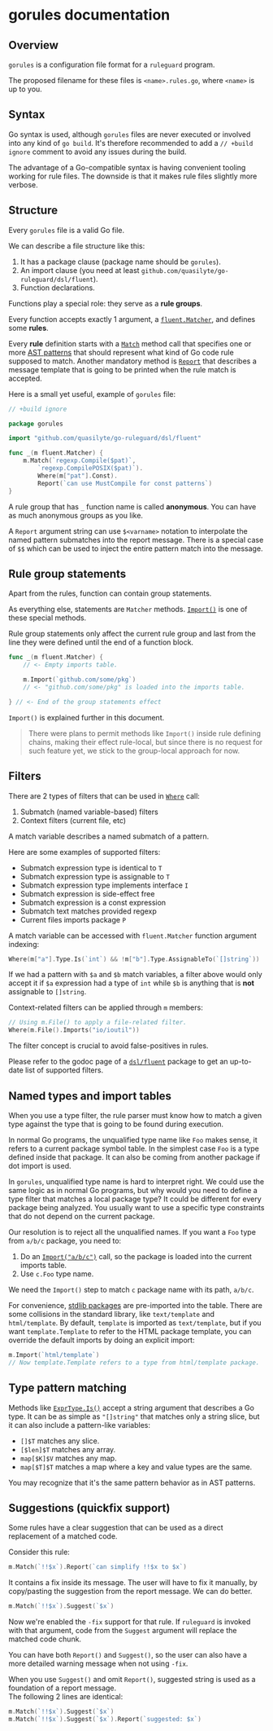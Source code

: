# gorules documentation

## Overview

`gorules` is a configuration file format for a `ruleguard` program.

The proposed filename for these files is `<name>.rules.go`, where `<name>` is up to you.

## Syntax

Go syntax is used, although `gorules` files are never executed or involved into any kind of `go build`.
It's therefore recommended to add a `// +build ignore` comment to avoid any issues during the build.

The advantage of a Go-compatible syntax is having convenient tooling working for rule files.
The downside is that it makes rule files slightly more verbose.

## Structure

Every `gorules` file is a valid Go file.

We can describe a file structure like this:

1. It has a package clause (package name should be `gorules`).
2. An import clause (you need at least `github.com/quasilyte/go-ruleguard/dsl/fluent`).
3. Function declarations.

Functions play a special role: they serve as a **rule groups**.

Every function accepts exactly 1 argument, a [`fluent.Matcher`](https://godoc.org/github.com/quasilyte/go-ruleguard/dsl/fluent#Matcher), and defines some **rules**.

Every **rule** definition starts with a [`Match`](https://godoc.org/github.com/quasilyte/go-ruleguard/dsl/fluent#Matcher.Match) method call that specifies one or more [AST patterns](https://github.com/mvdan/gogrep) that should represent what kind of Go code rule supposed to match. Another mandatory method is [`Report`](https://godoc.org/github.com/quasilyte/go-ruleguard/dsl/fluent#Matcher.Report) that describes a message template that is going to be printed when the rule match is accepted.

Here is a small yet useful, example of `gorules` file:

```go
// +build ignore

package gorules

import "github.com/quasilyte/go-ruleguard/dsl/fluent"

func _(m fluent.Matcher) {
	m.Match(`regexp.Compile($pat)`,
		`regexp.CompilePOSIX($pat)`).
		Where(m["pat"].Const).
		Report(`can use MustCompile for const patterns`)
}
```

A rule group that has `_` function name is called **anonymous**. You can have as much anonymous groups as you like.

A `Report` argument string can use `$<varname>` notation to interpolate the named pattern submatches into the report message.
There is a special case of `$$` which can be used to inject the entire pattern match into the message.

## Rule group statements

Apart from the rules, function can contain group statements.

As everything else, statements are `Matcher` methods. [`Import()`](https://godoc.org/github.com/quasilyte/go-ruleguard/dsl/fluent#Matcher.Import) is one of these special methods.

Rule group statements only affect the current rule group and last from the line they were defined until the end of a function block.

```go
func _(m fluent.Matcher) {
	// <- Empty imports table.

	m.Import(`github.com/some/pkg`)
	// <- "github.com/some/pkg" is loaded into the imports table.

} // <- End of the group statements effect
```

`Import()` is explained further in this document.

> There were plans to permit methods like `Import()` inside rule defining chains, making their effect rule-local,
> but since there is no request for such feature yet, we stick to the group-local approach for now.

## Filters

There are 2 types of filters that can be used in [`Where`](https://godoc.org/github.com/quasilyte/go-ruleguard/dsl/fluent#Matcher.Where) call:
1. Submatch (named variable-based) filters
2. Context filters (current file, etc)

A match variable describes a named submatch of a pattern.

Here are some examples of supported filters:

* Submatch expression type is identical to `T`
* Submatch expression type is assignable to `T`
* Submatch expression type implements interface `I`
* Submatch expression is side-effect free
* Submatch expression is a const expression
* Submatch text matches provided regexp
* Current files imports package `P`

A match variable can be accessed with `fluent.Matcher` function argument indexing:

```go
Where(m["a"].Type.Is(`int`) && !m["b"].Type.AssignableTo(`[]string`))
```

If we had a pattern with `$a` and `$b` match variables, a filter above would only accept it
if `$a` expression had a type of `int` while `$b` is anything that is **not** assignable to `[]string`.

Context-related filters can be applied through `m` members:
```go
// Using m.File() to apply a file-related filter.
Where(m.File().Imports("io/ioutil"))
```

The filter concept is crucial to avoid false-positives in rules.

Please refer to the godoc page of a [`dsl/fluent`](https://godoc.org/github.com/quasilyte/go-ruleguard/dsl/fluent) package to get an up-to-date list of supported filters.

## Named types and import tables

When you use a type filter, the rule parser must know how to match a given type against the type that is going to be found during execution.

In normal Go programs, the unqualified type name like `Foo` makes sense, it refers to a current package symbol table. In the simplest case `Foo` is a type defined inside that package. It can also be coming from another package if dot import is used.

In `gorules`, unqualified type name is hard to interpret right. We could use the same logic as in normal Go programs, but why would you need to define a type filter that matches a local package type? It could be different for every package being analyzed. You usually want to use a specific type constraints that do not depend on the current package.

Our resolution is to reject all the unqualified names. If you want a `Foo` type from `a/b/c` package, you need to:

1. Do an [`Import("a/b/c")`](https://godoc.org/github.com/quasilyte/go-ruleguard/dsl/fluent#Matcher.Import) call, so the package is loaded into the current imports table.
2. Use `c.Foo` type name.

We need the `Import()` step to match `c` package name with its path, `a/b/c`.

For convenience, [stdlib packages](https://gist.github.com/quasilyte/2bbe64a0ec92c217d8e5f534d9781fcf) are pre-imported into the table. There are some collisions in the standard library, like `text/template` and `html/template`. By default, `template` is imported as `text/template`, but if you want `template.Template` to refer to the HTML package template, you can override the default imports by doing an explicit import:

```go
m.Import(`html/template`)
// Now template.Template refers to a type from html/template package.
```

## Type pattern matching

Methods like [`ExprType.Is()`](https://godoc.org/github.com/quasilyte/go-ruleguard/dsl/fluent#ExprType.Is) accept a string argument that describes a Go type. It can be as simple as `"[]string"` that matches only a string slice, but it can also include a pattern-like variables:

* `[]$T` matches any slice.
* `[$len]$T` matches any array.
* `map[$K]$V` matches any map.
* `map[$T]$T` matches a map where a key and value types are the same.

You may recognize that it's the same pattern behavior as in AST patterns.

## Suggestions (quickfix support)

Some rules have a clear suggestion that can be used as a direct replacement of a matched code.

Consider this rule:

```go
m.Match(`!!$x`).Report(`can simplify !!$x to $x`)
```

It contains a fix inside its message. The user will have to fix it manually, by copy/pasting the
suggestion from the report message. We can do better.

```go
m.Match(`!!$x`).Suggest(`$x`)
```

Now we're enabled the `-fix` support for that rule. If `ruleguard` is invoked with that argument,
code from the `Suggest` argument will replace the matched code chunk.

You can have both `Report()` and `Suggest()`, so the user can also have a more detailed
warning message when not using `-fix`.

When you use `Suggest()` and omit `Report()`, suggested string is used as a foundation of a report message.  
The following 2 lines are identical:

```go
m.Match(`!!$x`).Suggest(`$x`)
m.Match(`!!$x`).Suggest(`$x`).Report(`suggested: $x`)
```
